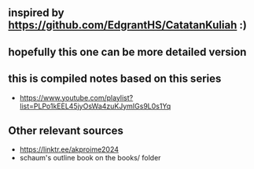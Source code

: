 ## inspired by https://github.com/EdgrantHS/CatatanKuliah :)
## hopefully this one can be more detailed version
## this is compiled notes based on this series

- https://www.youtube.com/playlist?list=PLPo1kEEL45jyOsWa4zuKJymIGs9L0s1Yq

## Other relevant sources
- https://linktr.ee/akproime2024
- schaum's outline book on the books/ folder
